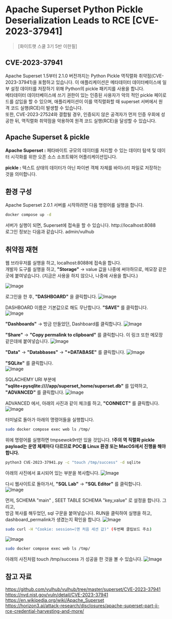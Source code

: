 # Apache Superset Python Pickle Deserialization Leads to RCE [CVE-2023-37941]

> [화이트햇 스쿨 3기 5반 이한필]

## CVE-2023-37941
Apache Superset 1.5부터 2.1.0 버전까지는 Python Pickle 역직렬화 취약점(CVE-2023-37941)을 포함하고 있습니다. 이 애플리케이션은 메타데이터 데이터베이스에 일부 설정 데이터를 저장하기 위해 Python의 pickle 패키지를 사용을 합니다.  
메타데이터 데이터베이스에 쓰기 권한이 있는 인증된 사용자가 악의 적인 pickle 페이로드를 삽입을 할 수 있으며, 애플리케이션이 이를 역직렬화할 때 superset 서버에서 원격 코드 실행(RCE)이 발생할 수 있습니다.  
또한, CVE-2023-27524와 결합될 경우, 인증되지 않은 공격자가 먼저 인증 우회에 성공한 뒤, 역직렬화 취약점을 악용하여 원격 코드 실행(RCE)을 달성할 수 있습니다.

## Apache Superset & pickle
**Apache Superset :** 페타바이트 규모의 데이터를 처리할 수 있는 데이터 탐색 및 데이터 시각화를 위한 오픈 소스 소프트웨어 어플리케이션입니다.  

**pickle :** 텍스트 상태의 데이터가 아닌 파이썬 객체 자체를 바이너리 파일로 저장하는 것을 의미합니다.

## 환경 구성
Apache Superset 2.0.1 서버를 시작하려면 다음 명령어를 실행을 합니다.
```bash
docker compose up -d
```
서버가 실행이 되면, Superset에 접속을 할 수 있습니다. http://localhost:8088  
로그인 정보는 다음과 같습니다. admin/vulhub

## 취약점 재현
웹 브라우저를 실행을 하고, localhost:8088에 접속을 합니다.  
개발자 도구를 실행을 하고, **"Storage"** -> value 값을 나중에 써야하므로, 메모장 같은 곳에 붙여넣습니다. (지금은 사용을 하지 않으나, 나중에 사용을 합니다.)

![Image](https://github.com/user-attachments/assets/bc81e52a-9aea-450c-b043-20f5161b3e43)

로그인을 한 후, **"DASHBOARD"** 을 클릭합니다.
![Image](https://github.com/user-attachments/assets/3b3eea81-db8c-44ba-895f-4daccad53d6e)

DASHBOARD 이름은 기본값으로 해도 무난합니다. **"SAVE"** 를 클릭합니다.
![Image](https://github.com/user-attachments/assets/874f5dc1-6e6d-422e-95d7-71e6175ed036)

**"Dashboards"** -> 방금 만들었던, Dashboard를 클릭합니다.
![Image](https://github.com/user-attachments/assets/b9596b38-f2e6-4832-a2d1-09d695e2af35)

**"Share"** -> **"Copy permalink to clipboard"** 를 클릭합니다. 이 링크 또한 메모장 같은데에 붙여넣습니다.
![Image](https://github.com/user-attachments/assets/9515ceb1-4472-4c4b-bd5c-40e692ba2b53)

**"Data"** -> **"Databbases"** -> **"+DATABASE"** 를 클릭합니다.
![Image](https://github.com/user-attachments/assets/a963a4cf-b978-4cde-ad4f-bf1cbb0350e9)

**"SQLite"** 를 클릭합니다.  
![Image](https://github.com/user-attachments/assets/7141f628-fb1f-4932-bad4-b8e77ef528ce)

SQLACHEMY URI 부분에 **"sqlite+pysqlite:////app/superset_home/superset.db"** 를 입력하고, **"ADVANCED"** 를 클릭합니다.
![Image](https://github.com/user-attachments/assets/561cea20-5a50-4532-8042-1da6e4be43e0)

ADVANCED 에서, 아래의 사진과 같이 체크를 하고, **"CONNECT"** 를 클릭합니다.
![Image](https://github.com/user-attachments/assets/f2deb931-dcfc-41ca-baa8-1b7f38b5df0c)

터미널로 돌아가 아래의 명령어들을 실행합니다.

```bash
sudo docker compose exec web ls /tmp/
```
위에 명령어를 실행하면 tmpsewok9rt만 있을 것입니다.
**!주의 역 직렬화 pickle payload는 운영 체제마다 다르므로 POC를 Linux 환경 또는 MacOS에서 진행을 해야합니다.**

```bash
python3 CVE-2023-37941.py -c "touch /tmp/success" -d sqlite
```
아래의 사진에서 표시되어 있는 부분을 복사합니다.
![Image](https://github.com/user-attachments/assets/f5ed7499-9122-4770-9add-7203615fafa4)

다시 웹사이트로 돌아가서, **"SQL Lab"** -> **"SQL Editor"** 를 클릭합니다.  
![Image](https://github.com/user-attachments/assets/c450fcdc-2ab8-4ae1-a53b-74e938a9efe2)

먼저, SCHEMA "main" , SEET TABLE SCHEMA "key_value" 로 설정을 합니다. 그리고,  
방금 복사를 해두었던, sql 구문을 붙여넣습니다. RUN을 클릭하여 실행을 하고, 
dashboard_permalink가 생겼는지 확인을 합니다.
![Image](https://github.com/user-attachments/assets/28d6fb3f-6fb5-4f1c-8e8b-b1d99ab680a7)

```bash
sudo curl -H "Cookie: session=(맨 처음 세션 값)" (두번째 클립보드 주소)
```
![Image](https://github.com/user-attachments/assets/071ef5af-6c24-447a-8dbc-369524042abc)

```bash
sudo docker compose exec web ls /tmp/
```

아래의 사진처럼 touch /tmp/success 가 성공을 한 것을 볼 수 있습니다.
![Image](https://github.com/user-attachments/assets/5c5da506-6565-4864-9705-884e057487de)

## 참고 자료
https://github.com/vulhub/vulhub/tree/master/superset/CVE-2023-37941  
https://nvd.nist.gov/vuln/detail/CVE-2023-37941  
https://en.wikipedia.org/wiki/Apache_Superset  
https://horizon3.ai/attack-research/disclosures/apache-superset-part-ii-rce-credential-harvesting-and-more/
